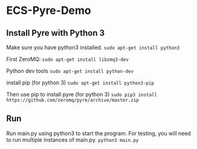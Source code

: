 # ECS-Pyre-Demo

## Install Pyre with Python 3

Make sure you have python3 installed.
```sudo apt-get install python3```

First ZeroMQ:
```sudo apt-get install libzmq3-dev```

Python dev tools
```sudo apt-get install python-dev```

install pip (for python 3)
```sudo apt-get install python3-pip```

Then use pip to install pyre (for python 3)
```sudo pip3 install https://github.com/zeromq/pyre/archive/master.zip```

## Run
Run main.py using python3 to start the program. For testing, you will need to run multiple instances of main.py.
```python3 main.py```
